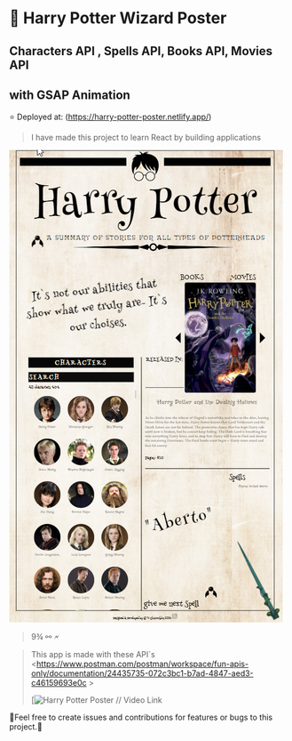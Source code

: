 # 🧙 Harry Potter Wizard Poster 

## Characters API , Spells API, Books API, Movies API
## with GSAP Animation

⭐ Deployed at: (<https://harry-potter-poster.netlify.app/>)


>I have made this project to learn React by building applications
>
![Wizard Poster](https://github.com/OlaCharn/harry-potter-poster-api/blob/main/src/Poster.png?raw=true)
> 9¾ ⚯ 🗲 

>This app is made with these API`s <https://www.postman.com/postman/workspace/fun-apis-only/documentation/24435735-072c3bc1-b7ad-4847-aed3-c46159693e0c >
>
>[![Harry Potter Poster](https://youtu.be/McTlk1HLPJc)    // Video Link

🧡Feel free to create issues and contributions for features or bugs to this project.🧡

